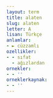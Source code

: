 ```yaml
---
layout: term
title: alaten
slug: alaten
letter: A
lisan: Türkçe
anlamlar:
- ► cüzzamlı
ozellikler:
- - sıfat
  - ağızlardan
ornekler:
- - ''
orneklerkaynak:
- - ''
---
```

